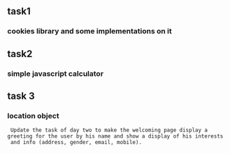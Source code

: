 ## task1 
   ### cookies library and some implementations on it
## task2 
   ### simple javascript calculator
## task 3 
  ### location object
     Update the task of day two to make the welcoming page display a greeting for the user by his name and show a display of his interests
     and info (address, gender, email, mobile).
